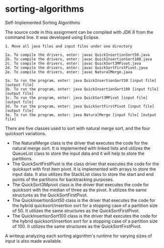 # sorting-algorithms
Self-Implemented Sorting Algorithms

The source code in this assignment can be compiled with JDK 8 from the command line. It was developed using Eclipse.


    1. Move all java files and input files under one directory

    2a. To compile the drivers, enter: javac QuickInsertionSort50.java
    2b. To compile the drivers, enter: javac QuickInsertionSort100.java
    2c. To compile the drivers, enter: javac QuickSort3MPivot.java
    2d. To compile the drivers, enter: javac QuickSortFirstPivot.java
    2e. To compile the drivers, enter: javac NaturalMerge.java

    3a. To run the program, enter: java QuickInsertionSort50 [input file] [output file]
    3b. To run the program, enter: java QuickInsertionSort100 [input file] [output file]
    3c. To run the program, enter: java QuickSort3MPivot [input file] [output file]
    3d. To run the program, enter: java QuickSortFirstPivot [input file] [output file]
    3e. To run the program, enter: java NaturalMerge [input file] [output file]

There are five classes used to sort with natural merge sort, and the four quicksort variations.
- The NaturalMerge class is the driver that executes the code for the natural merge sort. It is implemented with linked lists and utilizes the QueueList class to store the input data and it will help to store the partitions.
- The QuickSortFirstPivot is the class driver that executes the code for the quicksort with first item pivot. It is implemented with arrays to store the input data. It also utilizes the StackList class to store the start and end points of the partitions for backtracking purposes.
- The QuickSort3Mpivot class is the driver that executes the code for quicksort with the median of three as the pivot. It utilizes the same structures as the QuickSortFirstPivot.
- The QuickInsertionSort50 class is the driver that executes the code for the hybrid quicksort/insertion sort for a stopping case of a partition size of 50. It utilizes the same structures as the QuickSortFirstPivot.
- The QuickInsertionSort100 class is the driver that executes the code for the hybrid quicksort/insertion sort for a stopping case of a partition size of 100. It utilizes the same structures as the QuickSortFirstPivot.

A writeup analyzing each sorting algorithm's runtime for varying sizes of input is also made available.
